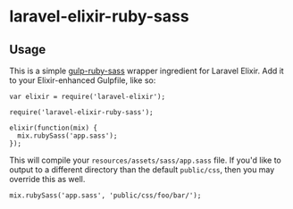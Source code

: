 laravel-elixir-ruby-sass
========================

## Usage
This is a simple [gulp-ruby-sass](https://github.com/sindresorhus/gulp-ruby-sass) wrapper ingredient for Laravel Elixir.
Add it to your Elixir-enhanced Gulpfile, like so:

```
var elixir = require('laravel-elixir');

require('laravel-elixir-ruby-sass');

elixir(function(mix) {
  mix.rubySass('app.sass');
});
```

This will compile your `resources/assets/sass/app.sass` file. If you'd like to output to a different directory than the default `public/css`, then you may override this as well.

```
mix.rubySass('app.sass', 'public/css/foo/bar/');
```